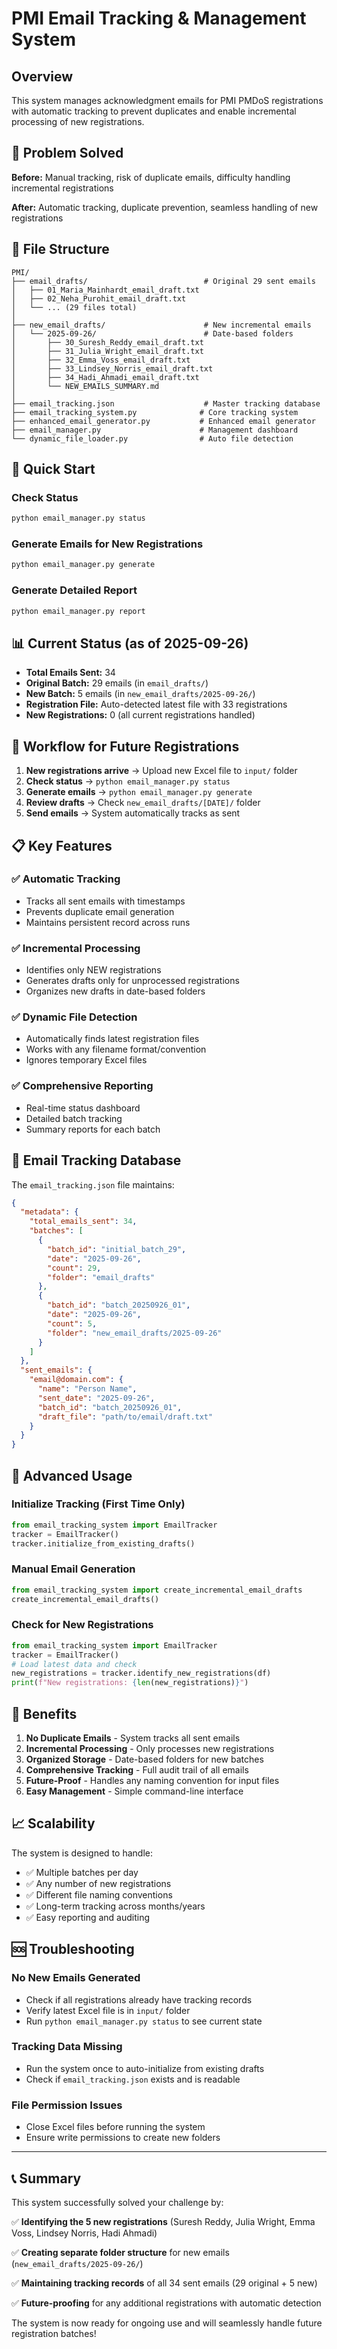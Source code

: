 # PMI Email Tracking & Management System

## Overview

This system manages acknowledgment emails for PMI PMDoS registrations with automatic tracking to prevent duplicates and enable incremental processing of new registrations.

## 🎯 Problem Solved

**Before:** Manual tracking, risk of duplicate emails, difficulty handling incremental registrations

**After:** Automatic tracking, duplicate prevention, seamless handling of new registrations

## 📁 File Structure

```
PMI/
├── email_drafts/                          # Original 29 sent emails
│   ├── 01_Maria_Mainhardt_email_draft.txt
│   ├── 02_Neha_Purohit_email_draft.txt
│   └── ... (29 files total)
│
├── new_email_drafts/                      # New incremental emails
│   └── 2025-09-26/                        # Date-based folders
│       ├── 30_Suresh_Reddy_email_draft.txt
│       ├── 31_Julia_Wright_email_draft.txt
│       ├── 32_Emma_Voss_email_draft.txt
│       ├── 33_Lindsey_Norris_email_draft.txt
│       ├── 34_Hadi_Ahmadi_email_draft.txt
│       └── NEW_EMAILS_SUMMARY.md
│
├── email_tracking.json                    # Master tracking database
├── email_tracking_system.py              # Core tracking system
├── enhanced_email_generator.py           # Enhanced email generator
├── email_manager.py                      # Management dashboard
└── dynamic_file_loader.py                # Auto file detection
```

## 🚀 Quick Start

### Check Status
```bash
python email_manager.py status
```

### Generate Emails for New Registrations
```bash
python email_manager.py generate
```

### Generate Detailed Report
```bash
python email_manager.py report
```

## 📊 Current Status (as of 2025-09-26)

- **Total Emails Sent:** 34
- **Original Batch:** 29 emails (in `email_drafts/`)
- **New Batch:** 5 emails (in `new_email_drafts/2025-09-26/`)
- **Registration File:** Auto-detected latest file with 33 registrations
- **New Registrations:** 0 (all current registrations handled)

## 🔄 Workflow for Future Registrations

1. **New registrations arrive** → Upload new Excel file to `input/` folder
2. **Check status** → `python email_manager.py status`
3. **Generate emails** → `python email_manager.py generate`
4. **Review drafts** → Check `new_email_drafts/[DATE]/` folder  
5. **Send emails** → System automatically tracks as sent

## 📋 Key Features

### ✅ Automatic Tracking
- Tracks all sent emails with timestamps
- Prevents duplicate email generation
- Maintains persistent record across runs

### ✅ Incremental Processing
- Identifies only NEW registrations
- Generates drafts only for unprocessed registrations
- Organizes new drafts in date-based folders

### ✅ Dynamic File Detection
- Automatically finds latest registration files
- Works with any filename format/convention
- Ignores temporary Excel files

### ✅ Comprehensive Reporting
- Real-time status dashboard
- Detailed batch tracking
- Summary reports for each batch

## 📁 Email Tracking Database

The `email_tracking.json` file maintains:

```json
{
  "metadata": {
    "total_emails_sent": 34,
    "batches": [
      {
        "batch_id": "initial_batch_29", 
        "date": "2025-09-26",
        "count": 29,
        "folder": "email_drafts"
      },
      {
        "batch_id": "batch_20250926_01",
        "date": "2025-09-26", 
        "count": 5,
        "folder": "new_email_drafts/2025-09-26"
      }
    ]
  },
  "sent_emails": {
    "email@domain.com": {
      "name": "Person Name",
      "sent_date": "2025-09-26",
      "batch_id": "batch_20250926_01",
      "draft_file": "path/to/email/draft.txt"
    }
  }
}
```

## 🔧 Advanced Usage

### Initialize Tracking (First Time Only)
```python
from email_tracking_system import EmailTracker
tracker = EmailTracker()
tracker.initialize_from_existing_drafts()
```

### Manual Email Generation
```python
from email_tracking_system import create_incremental_email_drafts
create_incremental_email_drafts()
```

### Check for New Registrations
```python
from email_tracking_system import EmailTracker
tracker = EmailTracker()
# Load latest data and check
new_registrations = tracker.identify_new_registrations(df)
print(f"New registrations: {len(new_registrations)}")
```

## 🎯 Benefits

1. **No Duplicate Emails** - System tracks all sent emails
2. **Incremental Processing** - Only processes new registrations  
3. **Organized Storage** - Date-based folders for new batches
4. **Comprehensive Tracking** - Full audit trail of all emails
5. **Future-Proof** - Handles any naming convention for input files
6. **Easy Management** - Simple command-line interface

## 📈 Scalability

The system is designed to handle:
- ✅ Multiple batches per day
- ✅ Any number of new registrations
- ✅ Different file naming conventions
- ✅ Long-term tracking across months/years
- ✅ Easy reporting and auditing

## 🆘 Troubleshooting

### No New Emails Generated
- Check if all registrations already have tracking records
- Verify latest Excel file is in `input/` folder
- Run `python email_manager.py status` to see current state

### Tracking Data Missing
- Run the system once to auto-initialize from existing drafts
- Check if `email_tracking.json` exists and is readable

### File Permission Issues
- Close Excel files before running the system
- Ensure write permissions to create new folders

---

## 📞 Summary

This system successfully solved your challenge by:

✅ **Identifying the 5 new registrations** (Suresh Reddy, Julia Wright, Emma Voss, Lindsey Norris, Hadi Ahmadi)

✅ **Creating separate folder structure** for new emails (`new_email_drafts/2025-09-26/`)

✅ **Maintaining tracking records** of all 34 sent emails (29 original + 5 new)

✅ **Future-proofing** for any additional registrations with automatic detection

The system is now ready for ongoing use and will seamlessly handle future registration batches!